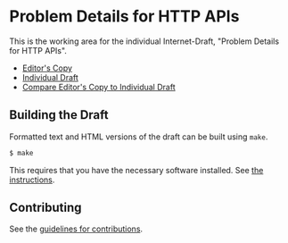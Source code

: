 # Problem Details for HTTP APIs

This is the working area for the individual Internet-Draft, "Problem Details for HTTP APIs".

* [Editor's Copy](https://mnot.github.io/rfc7807bis/#go.draft-nottingham-httpapi-rfc7807bis.html)
* [Individual Draft](https://tools.ietf.org/html/draft-nottingham-httpapi-rfc7807bis)
* [Compare Editor's Copy to Individual Draft](https://mnot.github.io/rfc7807bis/#go.draft-nottingham-httpapi-rfc7807bis.diff)

## Building the Draft

Formatted text and HTML versions of the draft can be built using `make`.

```sh
$ make
```

This requires that you have the necessary software installed.  See
[the instructions](https://github.com/martinthomson/i-d-template/blob/master/doc/SETUP.md).


## Contributing

See the
[guidelines for contributions](https://github.com/mnot/rfc7807bis/blob/main/CONTRIBUTING.md).

